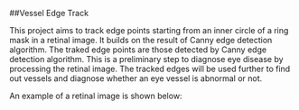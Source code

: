 ##Vessel Edge Track

This project aims to track edge points starting from an inner circle of a ring mask in a retinal image. It builds on the result of Canny edge detection algorithm. The traked edge points are those detected by Canny edge detection algorithm. This is a preliminary step to diagnose eye disease by processing the retinal image. The tracked edges will be used further to find out vessels and diagnose whether an eye vessel is abnormal or not. 

An example of a retinal image is shown below:


